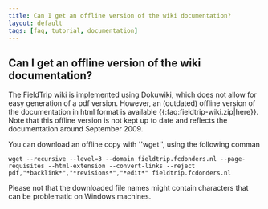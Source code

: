 ```yaml
---
title: Can I get an offline version of the wiki documentation?
layout: default
tags: [faq, tutorial, documentation]
---
```


## Can I get an offline version of the wiki documentation?

The FieldTrip wiki is implemented using Dokuwiki, which does not allow for easy generation of a pdf version. However, an (outdated) offline version of the documentation in html format is available {{:faq:fieldtrip-wiki.zip|here}}. Note that this offline version is not kept up to date and reflects the documentation around September 2009.  

You can download an offline copy with ''wget'', using the following comman

    wget --recursive --level=3 --domain fieldtrip.fcdonders.nl --page-requisites --html-extension --convert-links --reject pdf,"*backlink*","*revisions*","*edit*" fieldtrip.fcdonders.nl

Please not that the downloaded file names might contain characters that can be problematic on Windows machines.

